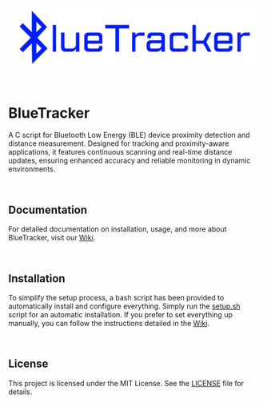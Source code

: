 <p align="center">
  <img src="assets/blue_logo.png" alt="Logo do Projeto" width="800">
</p>

<br>

# BlueTracker
A C script for Bluetooth Low Energy (BLE) device proximity detection and distance measurement. Designed for tracking and proximity-aware applications, it features continuous scanning and real-time distance updates, ensuring enhanced accuracy and reliable monitoring in dynamic environments.

<br>

## Documentation
For detailed documentation on installation, usage, and more about BlueTracker, visit our [Wiki](https://github.com/olivercalazans/BlueTracker/wiki).
  
<br>

## Installation
To simplify the setup process, a bash script has been provided to automatically install and configure everything. Simply run the [setup.sh](setup.sh) script for an automatic installation. If you prefer to set everything up manually, you can follow the instructions detailed in the [Wiki](https://github.com/olivercalazans/BlueTracker/wiki/Installation).

<br>

## License
This project is licensed under the MIT License. See the [LICENSE](LICENSE) file for details.
